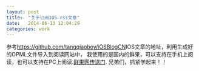 ```yaml
---
layout: post
title:  "关于订阅IOS rss文章"
date:   2014-06-13 12:04:29
categories: work
---
```


参考<https://github.com/tangqiaoboy/iOSBlogCN>IOS文章的地址，利用生成好的OPML文件导入到阅读网站中，
我使用的是国内的鲜果，可以支持在手机上阅读，也可以支持在PC上阅读.[鲜果网传送门](http://xianguo.com/).
兄弟们，抓紧学起来！！
